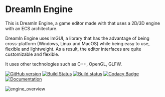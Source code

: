 # DreamIn Engine

This is DreamIn Engine, a game editor made with that uses a 2D/3D engine with an ECS architecture.

DreamIn Engine uses ImGUI, a library that has the advantage of being cross-platform (Windows, Linux and MacOS) while being easy to use, flexible and lightweight.
As a result, the editor interfaces are quite customizable and flexible.

It uses other technologies such as C++, OpenGL, GLFW.

[![GitHub version](https://badge.fury.io/gh/ValentinDumas%2FDreamInEngine.svg)](https://badge.fury.io/gh/ValentinDumas%2FDreamInEngine)
[![Build Status](https://travis-ci.org/ValentinDumas/DreamInEngine.svg?branch=master)](https://travis-ci.org/ValentinDumas/DreamInEngine)
[![Build status](https://ci.appveyor.com/api/projects/status/puhojy062d26m1gs?svg=true)](https://ci.appveyor.com/project/ValentinDumas/dreaminengine-d14ci)
[![Codacy Badge](https://api.codacy.com/project/badge/Grade/58b2af4d5b284ae2bd2f8c8c1ad71d70)](https://www.codacy.com/app/ValentinDumas/DreamInEngine?utm_source=github.com&amp;utm_medium=referral&amp;utm_content=ValentinDumas/DreamInEngine&amp;utm_campaign=Badge_Grade)
[![Documentation](https://codedocs.xyz/ValentinDumas/DreamInEngine.svg)](https://codedocs.xyz/ValentinDumas/DreamInEngine/)

![engine_overview](https://user-images.githubusercontent.com/16557151/124160677-cc2a2700-da9c-11eb-87f0-b239a7dca2a4.jpg)

